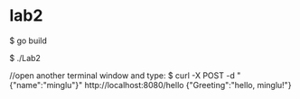 # lab2

$ go build

$ ./Lab2

//open another terminal window and type:
$ curl -X POST -d "{\"name\":\"minglu\"}" http://localhost:8080/hello
{"Greeting":"hello, minglu!"}
